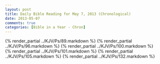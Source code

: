 ```yaml
---
layout: post
title: Daily Bible Reading for May 7, 2013 (Chronological)
date: 2013-05-07
comments: true
categories: [Bible in a Year - Chron]
---
```

{% render_partial ../KJV/Ps/89.markdown %}
{% render_partial ../KJV/Ps/96.markdown %}
{% render_partial ../KJV/Ps/100.markdown %}
{% render_partial ../KJV/Ps/101.markdown %}
{% render_partial ../KJV/Ps/105.markdown %}
{% render_partial ../KJV/Ps/132.markdown %}
